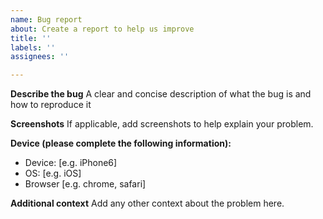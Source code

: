 ```yaml
---
name: Bug report
about: Create a report to help us improve
title: ''
labels: ''
assignees: ''

---
```


**Describe the bug**
A clear and concise description of what the bug is and how to reproduce it

**Screenshots**
If applicable, add screenshots to help explain your problem.

**Device (please complete the following information):**
- Device: [e.g. iPhone6]
- OS: [e.g. iOS]
- Browser [e.g. chrome, safari]

**Additional context**
Add any other context about the problem here.
